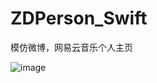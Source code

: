 # ZDPerson_Swift
模仿微博，网易云音乐个人主页
<br/>






![image](https://github.com/zhaoduo/ZDPerson_Swift/blob/master/ZDPerson_SwiftTests/person.gif)
